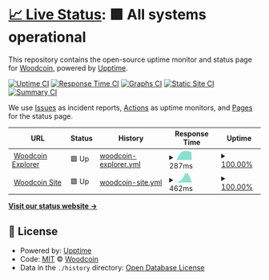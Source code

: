 # [📈 Live Status](https://woodcoin-core.github.io/upptime): <!--live status--> **🟩 All systems operational**

This repository contains the open-source uptime monitor and status page for [Woodcoin](https://woodcoin.org), powered by [Upptime](https://github.com/upptime/upptime).

[![Uptime CI](https://github.com/koj-co/upptime/workflows/Uptime%20CI/badge.svg)](https://github.com/koj-co/upptime/actions?query=workflow%3A%22Uptime+CI%22)
[![Response Time CI](https://github.com/koj-co/upptime/workflows/Response%20Time%20CI/badge.svg)](https://github.com/koj-co/upptime/actions?query=workflow%3A%22Response+Time+CI%22)
[![Graphs CI](https://github.com/koj-co/upptime/workflows/Graphs%20CI/badge.svg)](https://github.com/koj-co/upptime/actions?query=workflow%3A%22Graphs+CI%22)
[![Static Site CI](https://github.com/koj-co/upptime/workflows/Static%20Site%20CI/badge.svg)](https://github.com/koj-co/upptime/actions?query=workflow%3A%22Static+Site+CI%22)
[![Summary CI](https://github.com/koj-co/upptime/workflows/Summary%20CI/badge.svg)](https://github.com/koj-co/upptime/actions?query=workflow%3A%22Summary+CI%22)

We use [Issues](https://github.com/woodcoin-core/upptime/issues) as incident reports, [Actions](https://github.com/woodcoin-core/upptime/actions) as uptime monitors, and [Pages](https://woodcoin-core.github.io/upptime) for the status page.

<!--start: status pages-->
<!-- This summary is generated by Upptime (https://github.com/upptime/upptime) -->
<!-- Do not edit this manually, your changes will be overwritten -->
<!-- prettier-ignore -->
| URL | Status | History | Response Time | Uptime |
| --- | ------ | ------- | ------------- | ------ |
| <img alt="" src="https://favicons.githubusercontent.com/explorer.woodcoin.org" height="13"> [Woodcoin Explorer](https://explorer.woodcoin.org/chain/Woodcoin) | 🟩 Up | [woodcoin-explorer.yml](https://github.com/woodcoin-core/upptime/commits/master/history/woodcoin-explorer.yml) | <details><summary><img alt="Response time graph" src="./graphs/woodcoin-explorer/response-time-week.png" height="20"> 287ms</summary><br><a href="https://woodcoin-core.github.io/upptime/history/woodcoin-explorer"><img alt="Response time 287" src="https://img.shields.io/endpoint?url=https%3A%2F%2Fraw.githubusercontent.com%2Fwoodcoin-core%2Fupptime%2Fmaster%2Fapi%2Fwoodcoin-explorer%2Fresponse-time.json"></a><br><a href="https://woodcoin-core.github.io/upptime/history/woodcoin-explorer"><img alt="24-hour response time 287" src="https://img.shields.io/endpoint?url=https%3A%2F%2Fraw.githubusercontent.com%2Fwoodcoin-core%2Fupptime%2Fmaster%2Fapi%2Fwoodcoin-explorer%2Fresponse-time-day.json"></a><br><a href="https://woodcoin-core.github.io/upptime/history/woodcoin-explorer"><img alt="7-day response time 287" src="https://img.shields.io/endpoint?url=https%3A%2F%2Fraw.githubusercontent.com%2Fwoodcoin-core%2Fupptime%2Fmaster%2Fapi%2Fwoodcoin-explorer%2Fresponse-time-week.json"></a><br><a href="https://woodcoin-core.github.io/upptime/history/woodcoin-explorer"><img alt="30-day response time 287" src="https://img.shields.io/endpoint?url=https%3A%2F%2Fraw.githubusercontent.com%2Fwoodcoin-core%2Fupptime%2Fmaster%2Fapi%2Fwoodcoin-explorer%2Fresponse-time-month.json"></a><br><a href="https://woodcoin-core.github.io/upptime/history/woodcoin-explorer"><img alt="1-year response time 287" src="https://img.shields.io/endpoint?url=https%3A%2F%2Fraw.githubusercontent.com%2Fwoodcoin-core%2Fupptime%2Fmaster%2Fapi%2Fwoodcoin-explorer%2Fresponse-time-year.json"></a></details> | <details><summary><a href="https://woodcoin-core.github.io/upptime/history/woodcoin-explorer">100.00%</a></summary><a href="https://woodcoin-core.github.io/upptime/history/woodcoin-explorer"><img alt="All-time uptime 100.00%" src="https://img.shields.io/endpoint?url=https%3A%2F%2Fraw.githubusercontent.com%2Fwoodcoin-core%2Fupptime%2Fmaster%2Fapi%2Fwoodcoin-explorer%2Fuptime.json"></a><br><a href="https://woodcoin-core.github.io/upptime/history/woodcoin-explorer"><img alt="24-hour uptime 100.00%" src="https://img.shields.io/endpoint?url=https%3A%2F%2Fraw.githubusercontent.com%2Fwoodcoin-core%2Fupptime%2Fmaster%2Fapi%2Fwoodcoin-explorer%2Fuptime-day.json"></a><br><a href="https://woodcoin-core.github.io/upptime/history/woodcoin-explorer"><img alt="7-day uptime 100.00%" src="https://img.shields.io/endpoint?url=https%3A%2F%2Fraw.githubusercontent.com%2Fwoodcoin-core%2Fupptime%2Fmaster%2Fapi%2Fwoodcoin-explorer%2Fuptime-week.json"></a><br><a href="https://woodcoin-core.github.io/upptime/history/woodcoin-explorer"><img alt="30-day uptime 100.00%" src="https://img.shields.io/endpoint?url=https%3A%2F%2Fraw.githubusercontent.com%2Fwoodcoin-core%2Fupptime%2Fmaster%2Fapi%2Fwoodcoin-explorer%2Fuptime-month.json"></a><br><a href="https://woodcoin-core.github.io/upptime/history/woodcoin-explorer"><img alt="1-year uptime 100.00%" src="https://img.shields.io/endpoint?url=https%3A%2F%2Fraw.githubusercontent.com%2Fwoodcoin-core%2Fupptime%2Fmaster%2Fapi%2Fwoodcoin-explorer%2Fuptime-year.json"></a></details>
| <img alt="" src="https://favicons.githubusercontent.com/woodcoin.org" height="13"> [Woodcoin Site](https://woodcoin.org) | 🟩 Up | [woodcoin-site.yml](https://github.com/woodcoin-core/upptime/commits/master/history/woodcoin-site.yml) | <details><summary><img alt="Response time graph" src="./graphs/woodcoin-site/response-time-week.png" height="20"> 462ms</summary><br><a href="https://woodcoin-core.github.io/upptime/history/woodcoin-site"><img alt="Response time 462" src="https://img.shields.io/endpoint?url=https%3A%2F%2Fraw.githubusercontent.com%2Fwoodcoin-core%2Fupptime%2Fmaster%2Fapi%2Fwoodcoin-site%2Fresponse-time.json"></a><br><a href="https://woodcoin-core.github.io/upptime/history/woodcoin-site"><img alt="24-hour response time 462" src="https://img.shields.io/endpoint?url=https%3A%2F%2Fraw.githubusercontent.com%2Fwoodcoin-core%2Fupptime%2Fmaster%2Fapi%2Fwoodcoin-site%2Fresponse-time-day.json"></a><br><a href="https://woodcoin-core.github.io/upptime/history/woodcoin-site"><img alt="7-day response time 462" src="https://img.shields.io/endpoint?url=https%3A%2F%2Fraw.githubusercontent.com%2Fwoodcoin-core%2Fupptime%2Fmaster%2Fapi%2Fwoodcoin-site%2Fresponse-time-week.json"></a><br><a href="https://woodcoin-core.github.io/upptime/history/woodcoin-site"><img alt="30-day response time 462" src="https://img.shields.io/endpoint?url=https%3A%2F%2Fraw.githubusercontent.com%2Fwoodcoin-core%2Fupptime%2Fmaster%2Fapi%2Fwoodcoin-site%2Fresponse-time-month.json"></a><br><a href="https://woodcoin-core.github.io/upptime/history/woodcoin-site"><img alt="1-year response time 462" src="https://img.shields.io/endpoint?url=https%3A%2F%2Fraw.githubusercontent.com%2Fwoodcoin-core%2Fupptime%2Fmaster%2Fapi%2Fwoodcoin-site%2Fresponse-time-year.json"></a></details> | <details><summary><a href="https://woodcoin-core.github.io/upptime/history/woodcoin-site">100.00%</a></summary><a href="https://woodcoin-core.github.io/upptime/history/woodcoin-site"><img alt="All-time uptime 100.00%" src="https://img.shields.io/endpoint?url=https%3A%2F%2Fraw.githubusercontent.com%2Fwoodcoin-core%2Fupptime%2Fmaster%2Fapi%2Fwoodcoin-site%2Fuptime.json"></a><br><a href="https://woodcoin-core.github.io/upptime/history/woodcoin-site"><img alt="24-hour uptime 100.00%" src="https://img.shields.io/endpoint?url=https%3A%2F%2Fraw.githubusercontent.com%2Fwoodcoin-core%2Fupptime%2Fmaster%2Fapi%2Fwoodcoin-site%2Fuptime-day.json"></a><br><a href="https://woodcoin-core.github.io/upptime/history/woodcoin-site"><img alt="7-day uptime 100.00%" src="https://img.shields.io/endpoint?url=https%3A%2F%2Fraw.githubusercontent.com%2Fwoodcoin-core%2Fupptime%2Fmaster%2Fapi%2Fwoodcoin-site%2Fuptime-week.json"></a><br><a href="https://woodcoin-core.github.io/upptime/history/woodcoin-site"><img alt="30-day uptime 100.00%" src="https://img.shields.io/endpoint?url=https%3A%2F%2Fraw.githubusercontent.com%2Fwoodcoin-core%2Fupptime%2Fmaster%2Fapi%2Fwoodcoin-site%2Fuptime-month.json"></a><br><a href="https://woodcoin-core.github.io/upptime/history/woodcoin-site"><img alt="1-year uptime 100.00%" src="https://img.shields.io/endpoint?url=https%3A%2F%2Fraw.githubusercontent.com%2Fwoodcoin-core%2Fupptime%2Fmaster%2Fapi%2Fwoodcoin-site%2Fuptime-year.json"></a></details>

<!--end: status pages-->

[**Visit our status website →**](https://woodcoin-core.github.io/upptime)

## 📄 License

- Powered by: [Upptime](https://github.com/upptime/upptime)
- Code: [MIT](./LICENSE) © [Woodcoin](https://woodcoin.org)
- Data in the `./history` directory: [Open Database License](https://opendatacommons.org/licenses/odbl/1-0/)
